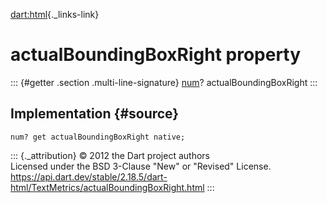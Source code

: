 [dart:html](../../dart-html/dart-html-library){._links-link}

actualBoundingBoxRight property
===============================

::: {#getter .section .multi-line-signature}
[num](../../dart-core/num-class)? actualBoundingBoxRight
:::

Implementation {#source}
--------------

``` {.language-dart data-language="dart"}
num? get actualBoundingBoxRight native;
```

::: {._attribution}
© 2012 the Dart project authors\
Licensed under the BSD 3-Clause \"New\" or \"Revised\" License.\
<https://api.dart.dev/stable/2.18.5/dart-html/TextMetrics/actualBoundingBoxRight.html>
:::
